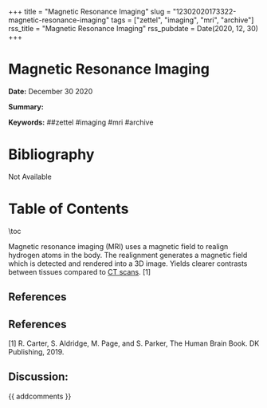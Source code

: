 +++
title = "Magnetic Resonance Imaging"
slug = "12302020173322-magnetic-resonance-imaging"
tags = ["zettel", "imaging", "mri", "archive"]
rss_title = "Magnetic Resonance Imaging"
rss_pubdate = Date(2020, 12, 30)
+++



Magnetic Resonance Imaging
=========

**Date:** December 30 2020

**Summary:** 

**Keywords:** ##zettel #imaging #mri #archive

Bibliography
==========

Not Available

Table of Contents
=========

\toc

Magnetic resonance imaging (MRI) uses a magnetic field to realign hydrogen atoms in the body. The realignment generates a magnetic field which is detected and rendered into a 3D image. Yields clearer contrasts between tissues compared to [CT scans](/12302020173101-computed-tomography.md). [1]

## References

## References

[1] R. Carter, S. Aldridge, M. Page, and S. Parker, The Human Brain Book. DK Publishing, 2019.
## Discussion: 

{{ addcomments }}
